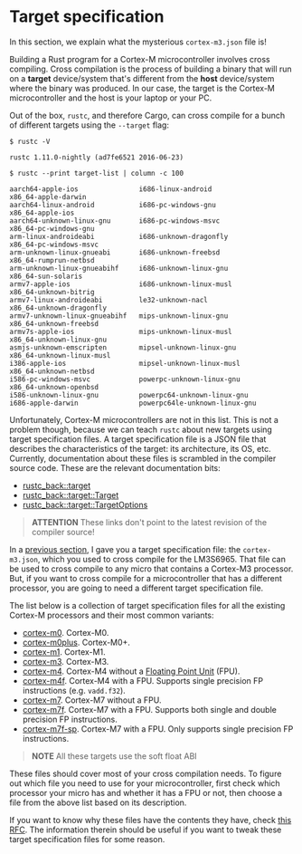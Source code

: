 # Target specification

In this section, we explain what the mysterious `cortex-m3.json` file is!

Building a Rust program for a Cortex-M microcontroller involves cross compiling. Cross compilation
is the process of building a binary that will run on a **target** device/system that's different
from the **host** device/system where the binary was produced. In our case, the target is the
Cortex-M microcontroller and the host is your laptop or your PC.

Out of the box, `rustc`, and therefore Cargo, can cross compile for a bunch of different targets
using the `--target` flag:

```
$ rustc -V
```
```
rustc 1.11.0-nightly (ad7fe6521 2016-06-23)
```
```
$ rustc --print target-list | column -c 100
```
```
aarch64-apple-ios               i686-linux-android              x86_64-apple-darwin
aarch64-linux-android           i686-pc-windows-gnu             x86_64-apple-ios
aarch64-unknown-linux-gnu       i686-pc-windows-msvc            x86_64-pc-windows-gnu
arm-linux-androideabi           i686-unknown-dragonfly          x86_64-pc-windows-msvc
arm-unknown-linux-gnueabi       i686-unknown-freebsd            x86_64-rumprun-netbsd
arm-unknown-linux-gnueabihf     i686-unknown-linux-gnu          x86_64-sun-solaris
armv7-apple-ios                 i686-unknown-linux-musl         x86_64-unknown-bitrig
armv7-linux-androideabi         le32-unknown-nacl               x86_64-unknown-dragonfly
armv7-unknown-linux-gnueabihf   mips-unknown-linux-gnu          x86_64-unknown-freebsd
armv7s-apple-ios                mips-unknown-linux-musl         x86_64-unknown-linux-gnu
asmjs-unknown-emscripten        mipsel-unknown-linux-gnu        x86_64-unknown-linux-musl
i386-apple-ios                  mipsel-unknown-linux-musl       x86_64-unknown-netbsd
i586-pc-windows-msvc            powerpc-unknown-linux-gnu       x86_64-unknown-openbsd
i586-unknown-linux-gnu          powerpc64-unknown-linux-gnu
i686-apple-darwin               powerpc64le-unknown-linux-gnu
```

Unfortunately, Cortex-M microcontrollers are not in this list. This is not a problem though, because
we can teach `rustc` about new targets using target specification files. A target specification
file is a JSON file that describes the characteristics of the target: its architecture, its OS, etc.
Currently, documentation about these files is scrambled in the compiler source code. These are the
relevant documentation bits:

- [rustc_back::target](https://github.com/rust-lang/rust/blob/1ab87b65a220a933dc9d171ef0fd865ddd88fe89/src/librustc_back/target/mod.rs#L11-L45)
- [rustc_back::target::Target](https://github.com/rust-lang/rust/blob/1ab87b65a220a933dc9d171ef0fd865ddd88fe89/src/librustc_back/target/mod.rs#L151-L171)
- [rustc_back::target::TargetOptions](https://github.com/rust-lang/rust/blob/1ab87b65a220a933dc9d171ef0fd865ddd88fe89/src/librustc_back/target/mod.rs#L178-L299)

> **ATTENTION** These links don't point to the latest revision of the compiler source!

In a [previous section], I gave you a target specification file: the `cortex-m3.json`, which
you used to cross compile for the LM3S6965. That file can be used to cross compile to any micro that
contains a Cortex-M3 processor. But, if you want to cross compile for a microcontroller that has a
different processor, you are going to need a different target specification file.

[previous section]: ./first/build.html

The list below is a collection of target specification files for all the existing Cortex-M
processors and their most common variants:

- [cortex-m0](/target/cortex-m0.json). Cortex-M0.
- [cortex-m0plus](/target/cortex-m0plus.json). Cortex-M0+.
- [cortex-m1](/target/cortex-m1.json). Cortex-M1.
- [cortex-m3](/target/cortex-m3.json). Cortex-M3.
- [cortex-m4](/target/cortex-m4.json). Cortex-M4 without a [Floating Point Unit][FPU] (FPU).
- [cortex-m4f](/target/cortex-m4f.json). Cortex-M4 with a FPU. Supports single precision FP
  instructions (e.g. `vadd.f32`).
- [cortex-m7](/target/cortex-m7.json). Cortex-M7 without a FPU.
- [cortex-m7f](/target/cortex-m7f.json). Cortex-M7 with a FPU. Supports both single and double
  precision FP instructions.
- [cortex-m7f-sp](/target/cortex-m7f-sp.json). Cortex-M7 with a FPU. Only supports single precision
  FP instructions.
  
[FPU]: https://en.wikipedia.org/wiki/Floating-point_unit

> **NOTE** All these targets use the soft float ABI

These files should cover most of your cross compilation needs. To figure out which file you need to
use for your microcontroller, first check which processor your micro has and whether it has a FPU or
not, then choose a file from the above list based on its description.

If you want to know why these files have the contents they have, check [this RFC]. The information
therein should be useful if you want to tweak these target specification files for some reason.

[this RFC]: https://github.com/japaric/rfcs/blob/cortex-m-targets/text/0000-cortex-m-targets.md#target-specifications

